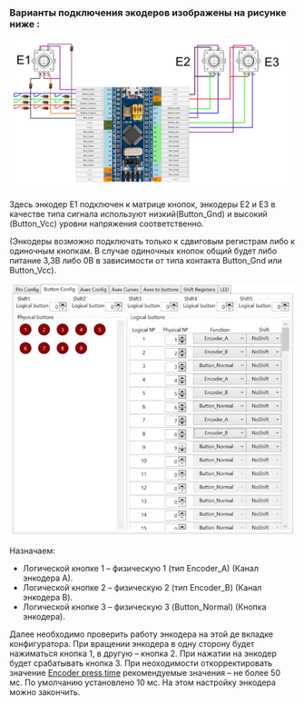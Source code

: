 ### Варианты подключения экодеров изображены на рисунке ниже :

![](https://github.com/FreeJoy-Team/FreeJoyConfigurator/blob/master/images/rus_guide/E1.jpg)

Здесь энкодер Е1 подключен к матрице кнопок, энкодеры Е2 и Е3 в качестве типа сигнала используют низкий(Button_Gnd) и высокий (Button_Vcc) уровни напряжения соответственно.

(Энкодеры возможно подключать только к сдвиговым регистрам либо к одиночным кнопкам. В случае одиночных кнопок общий будет либо питание 3,3В либо 0В в зависимости от типа контакта Button_Gnd или Button_Vcc).

![](https://github.com/FreeJoy-Team/FreeJoyConfigurator/blob/master/images/rus_guide/E2.jpg)
 
Назначаем:
* Логической кнопке 1 – физическую 1 (тип Encoder_А) (Канал энкодера А).
* Логической кнопке 2 – физическую 2 (тип Encoder_B) (Канал энкодера B).
* Логической кнопке 3 – физическую 3 (Button_Normal) (Кнопка энкодера).

Далее необходимо проверить работу энкодера на этой де вкладке конфигуратора. При вращении энкодера в одну сторону будет нажиматься кнопка 1, в другую – кнопка 2. При нажатии на энкодер будет срабатывать кнопка 3. При неоходимости откорректировать значение [Encoder press time](https://github.com/FreeJoy-Team/FreeJoyConfigurator/wiki/Продвинутые-настройки) рекомендуемые значения – не более 50 мс. По умолчанию установлено 10 мс.
На этом настройку энкодера можно закончить.